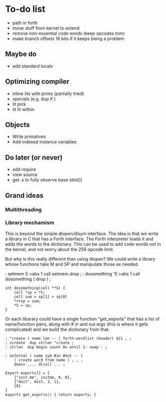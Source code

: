 # To-do list

* path in forth
* move stuff from kernel to extend
* remove non-essential code words (keep opcodes trim)
* make branch offsets 16 bits if it keeps being a problem

## Maybe do

* add standard locals

## Optimizing compiler

* inline lits with prims (partially tried)
* specials (e.g. dup if )
* lit pick
* lit lit within

## Objects

* Write primatives
* Add indexed instance variables

## Do later (or never)

* add require
* view source
* get .s to fully observe base (dot())

## Grand ideas

### Multithreading

### Library mechamism

This is beyond the simple dlopen/dlsym interface. The idea is that
we write a library in C that has a Forth interface. The Forth interpreter
loads it and adds the words to the dictionary. This can be used to
add code words not in the kernel, and not worry about the 256 opcode limit.

But why is this really different than using dlopen? We could write
a library whose functions take M and SP and manipulate those as needed.

: setmem  0 >abs 1 call setmem drop ;
: dosomething  'S >abs 1 call dosomething ( drop ) ;

    int dosomething(cell **S) {
        cell *sp = *S;
        cell sum = sp[1] + sp[0]
        *++sp = sum;
        *S = sp;
    }

Or each libarary could have a single function "get_exports" that
has a list of name/function pairs, along with # in and out args
(this is where it gets complicated) and we build the dictionary from that.

    : "create ( name len -- ) forth-wordlist (header) $11 , ;
    : zcreate  dup strlen "create ;
    : strlen  dup begin count 0= until 1- swap - ;

    : external ( name sym #in #out -- )
        ( create word from name ) , , ,
        does> .... dlcall ... ;

    Export exports[] = {
        {"init-me", initme, 0, 0},
        {"doit", doit, 3, 1},
        {0}
    }
    exports get_exports() { return exports; }


